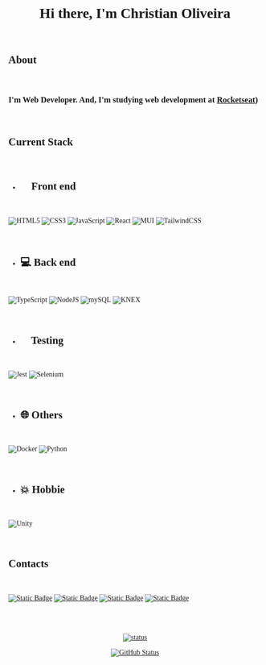 <div align="left" style="font-family:'Roboto, sans-serif';">

<br>
<div align='center'>

# Hi there, I'm Christian Oliveira

</div>
<br>


## About

<br>


### I'm Web Developer. And, I'm studying web development at [Rocketseat](https://www.rocketseat.com.br/))


<br>


## Current Stack

<br>

 - ## 📱 Front end

<br>


![HTML5](https://img.shields.io/badge/html5-%23E34F26.svg?style=for-the-badge&logo=html5&logoColor=white) ![CSS3](https://img.shields.io/badge/css3-%231572B6.svg?style=for-the-badge&logo=css3&logoColor=white) ![JavaScript](https://img.shields.io/badge/javascript-%23323330.svg?style=for-the-badge&logo=javascript&logoColor=%23F7DF1E)  ![React](https://img.shields.io/badge/react-%2320232a.svg?style=for-the-badge&logo=react&logoColor=%2361DAFB)  ![MUI](https://img.shields.io/badge/MUI-%230081CB.svg?style=for-the-badge&logo=mui&logoColor=white) ![TailwindCSS](https://img.shields.io/badge/tailwindcss-%2338B2AC.svg?style=for-the-badge&logo=tailwind-css&logoColor=white)

<br>

- ## 💻 Back end

<br>


![TypeScript](https://img.shields.io/badge/typescript-%23007ACC.svg?style=for-the-badge&logo=typescript&logoColor=white)      ![NodeJS](https://img.shields.io/badge/node.js-6DA55F?style=for-the-badge&logo=node.js&logoColor=white) ![mySQL](https://shields.io/badge/mySQL-lightgrey?logo=mysql&style=for-the-badge&logoColor=white)  ![KNEX](https://shields.io/badge/knex-lightgrey?logo=knex&style=for-the-badge&logoColor=white)
  
<br>


- ## 🔧 Testing

<br>


![Jest](https://img.shields.io/badge/-jest-%23C21325?style=for-the-badge&logo=jest&logoColor=white)   ![Selenium](https://img.shields.io/badge/-selenium-%43B02A?style=for-the-badge&logo=selenium&logoColor=white)

<br>


- ## 🌐 Others

<br>


![Docker](https://img.shields.io/badge/docker-%230db7ed.svg?style=for-the-badge&logo=docker&logoColor=white)
![Python](https://img.shields.io/badge/python-3670A0?style=for-the-badge&logo=python&logoColor=ffdd54)

<br>


- ## 💥 Hobbie

<br>

![Unity](https://img.shields.io/badge/unity-%23000000.svg?style=for-the-badge&logo=unity&logoColor=white)

<br>

## Contacts

<br>

<a href='mailto:christiandoramo@gmail.com?subject="[GITHUB] - Recado"'><img alt="Static Badge" src="https://img.shields.io/badge/Gmail-D14836?style=for-the-badge&logo=gmail&logoColor=white"></a>
<a href='https://www.linkedin.com/in/christian-oliveira-299795260'><img alt="Static Badge" src="https://img.shields.io/badge/LinkedIn-0077B5?style=for-the-badge&logo=linkedin&logoColor=white"></a>
<a href='https://t.me/christiandoramo'><img alt="Static Badge" src="https://img.shields.io/badge/Telegram-2CA5E0?style=for-the-badge&logo=telegram&logoColor=white"></a>
<a href='https://christiandoramo.github.io/'>  <img alt="Static Badge" src="https://img.shields.io/badge/Google-chrome?style=for-the-badge&logo=Google-chrome&logoColor=gold&label=Search%20me%20on&labelColor=black&color=black">
</a>
<br>
<br>
<br>
<br>

<div align='center'>
<a href="https://github.com/christiandoramo/github-readme-stats">
    
  ![status](https://github-readme-stats-christiandoramo.vercel.app/api/top-langs/?username=christiandoramo&layout=compact&langs_count=16&theme=transparent) 
  
</a>
<a href="https://github.com/christiandoramo/convoychat">
    
  ![GitHub Status](https://github-readme-stats.vercel.app/api?username=christiandoramo&show_icons=true&theme=transparent)
  
</a>
 </div>
 </div>

<br>

